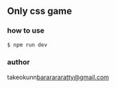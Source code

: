 ## Only css game

### how to use
```sh
$ npm run dev
```

### author
takeokunn<bararararatty@gmail.com>
